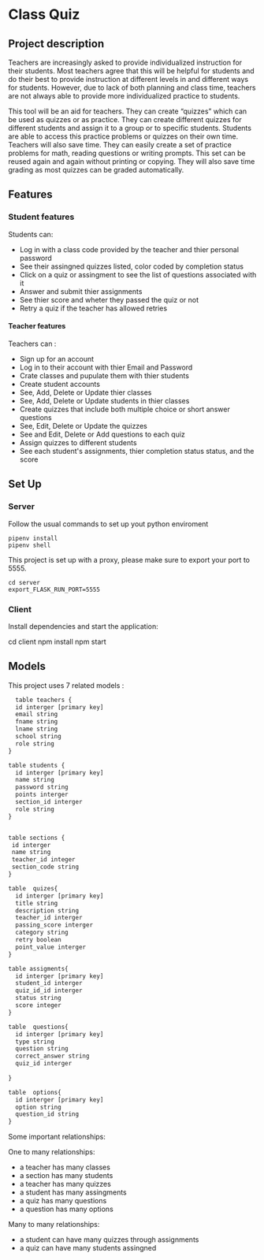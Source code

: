 # Class Quiz 

## Project description

Teachers are increasingly asked to provide individualized instruction for their students. Most teachers agree that this will be helpful for students and do their best to provide instruction at different levels in and different ways for students. However, due to lack of both planning and class time, teachers are not always able to provide more individualized practice to students.  

This tool will be an aid for teachers. They can create “quizzes” which can be used as quizzes or as practice. They can create different quizzes for different students and assign it to a group or to specific students. Students are able to access this practice problems or quizzes on their own time. Teachers will also save time. They can easily create a set of practice problems for math, reading questions or writing prompts.  This set can be reused again and again without printing or copying.  They will also save time grading as most quizzes can be graded automatically.  


## Features

### Student features 

Students can: 
- Log in with a class code provided by the teacher and thier personal password
- See their assingned quizzes listed, color coded by completion status
- Click on a quiz or assingment to see the list of questions associated with it 
- Answer and submit thier assignments
- See thier score   and wheter they passed the quiz or not 
- Retry a quiz if the teacher has allowed retries 

#### Teacher features

Teachers can : 

- Sign up for an account 
- Log in to their account with  thier Email and Password
- Crate classes and pupulate them with thier students
- Create student accounts 
- See, Add, Delete or Update thier classes 
- See, Add, Delete or Update students in thier classes 
- Create quizzes that include both multiple choice or short answer questions
- See, Edit, Delete or Update the quizzes
- See and  Edit, Delete or Add questions to each quiz
- Assign quizzes to different students 
- See each student's assignments, thier completion status status, and the score 


## Set Up

### Server 
Follow the usual commands to set up yout python enviroment 

    pipenv install 
    pipenv shell 

This project is set up with a proxy, please make sure to export your port to 5555.

    cd server
    export_FLASK_RUN_PORT=5555 

### Client 

Install dependencies and  start the application:

  cd client
  npm install 
  npm start

 
##  Models 

This project uses 7 related models :

```js
  table teachers {
  id interger [primary key]
  email string 
  fname string
  lname string 
  school string 
  role string
}

table students {
  id interger [primary key]
  name string 
  password string 
  points interger 
  section_id interger
  role string 
}


table sections {
 id interger 
 name string 
 teacher_id integer
 section_code string
}

table  quizes{
  id interger [primary key]
  title string
  description string
  teacher_id interger
  passing_score interger 
  category string
  retry boolean 
  point_value interger
}

table assigments{
  id interger [primary key]
  student_id interger 
  quiz_id_id interger 
  status string
  score integer
}

table  questions{
  id interger [primary key]
  type string
  question string  
  correct_answer string 
  quiz_id interger
   
}

table  options{
  id interger [primary key]
  option string
  question_id string     
}
```

Some important relationships: 

  One to many relationships: 
- a teacher has many classes 
- a section has many students 
- a teacher has many quizzes 
- a student has many assingments 
- a quiz has many questions 
- a question has many options 

Many to many relationships: 
- a student can have many quizzes through assignments 
- a quiz can have many students assingned 



